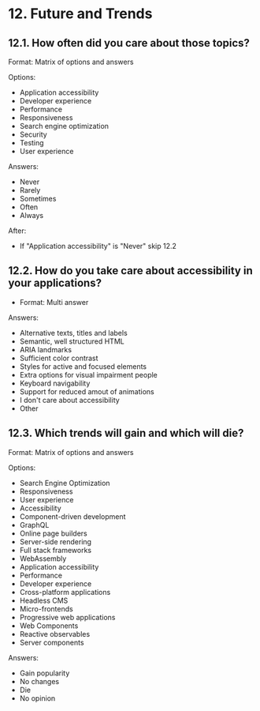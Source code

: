 # 12. Future and Trends

## 12.1. How often did you care about those topics?

Format: Matrix of options and answers

Options:
- Application accessibility
- Developer experience
- Performance
- Responsiveness
- Search engine optimization
- Security
- Testing
- User experience

Answers:
- Never
- Rarely
- Sometimes
- Often
- Always

After:
- If "Application accessibility" is "Never" skip 12.2

## 12.2. How do you take care about accessibility in your applications?

- Format: Multi answer

Answers:
- Alternative texts, titles and labels
- Semantic, well structured HTML
- ARIA landmarks
- Sufficient color contrast
- Styles for active and focused elements
- Extra options for visual impairment people
- Keyboard navigability
- Support for reduced amout of  animations
- I don't care about accessibility
- Other

## 12.3. Which trends will gain and which will die?

Format: Matrix of options and answers

Options:
- Search Engine Optimization
- Responsiveness
- User experience
- Accessibility
- Component-driven development
- GraphQL
- Online page builders
- Server-side rendering
- Full stack frameworks
- WebAssembly
- Application accessibility
- Performance
- Developer experience
- Cross-platform applications
- Headless CMS
- Micro-frontends
- Progressive web applications
- Web Components
- Reactive observables
- Server components

Answers:
- Gain popularity
- No changes	
- Die
- No opinion

